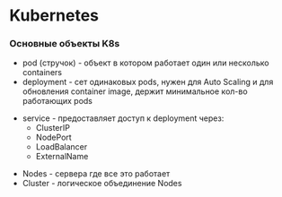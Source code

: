 # Kubernetes

### Основные объекты K8s
- pod (стручок) - объект в котором работает один или несколько containers
- deployment - сет одинаковых pods, нужен для Auto Scaling и для обновления container image, держит минимальное кол-во работающих pods
+ service - предоставляет доступ к deployment через:
  + ClusterIP
  + NodePort
  + LoadBalancer
  + ExternalName
- Nodes - сервера где все это работает
- Cluster - логическое объединение Nodes
